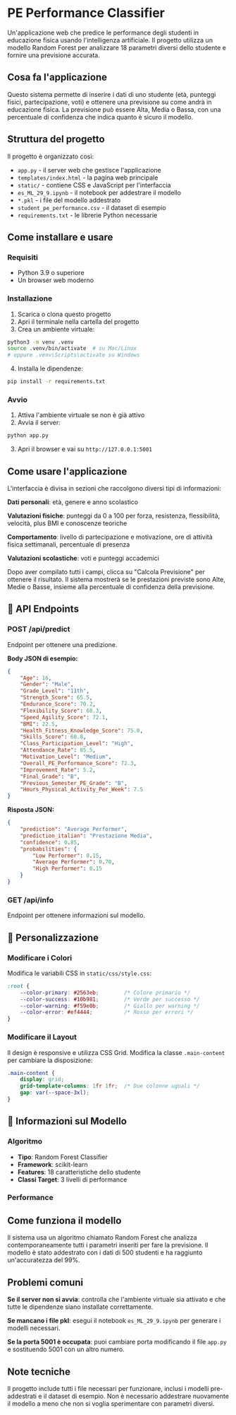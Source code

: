 # PE Performance Classifier

Un'applicazione web che predice le performance degli studenti in educazione fisica usando l'intelligenza artificiale. Il progetto utilizza un modello Random Forest per analizzare 18 parametri diversi dello studente e fornire una previsione accurata.

## Cosa fa l'applicazione

Questo sistema permette di inserire i dati di uno studente (età, punteggi fisici, partecipazione, voti) e ottenere una previsione su come andrà in educazione fisica. La previsione può essere Alta, Media o Bassa, con una percentuale di confidenza che indica quanto è sicuro il modello.

## Struttura del progetto

Il progetto è organizzato così:
- `app.py` - il server web che gestisce l'applicazione
- `templates/index.html` - la pagina web principale
- `static/` - contiene CSS e JavaScript per l'interfaccia
- `es_ML_29_9.ipynb` - il notebook per addestrare il modello
- `*.pkl` - i file del modello addestrato
- `student_pe_performance.csv` - il dataset di esempio
- `requirements.txt` - le librerie Python necessarie

## Come installare e usare

### Requisiti
- Python 3.9 o superiore
- Un browser web moderno

### Installazione

1. Scarica o clona questo progetto
2. Apri il terminale nella cartella del progetto
3. Crea un ambiente virtuale:
```bash
python3 -m venv .venv
source .venv/bin/activate  # su Mac/Linux
# oppure .venv\Scripts\activate su Windows
```

4. Installa le dipendenze:
```bash
pip install -r requirements.txt
```

### Avvio

1. Attiva l'ambiente virtuale se non è già attivo
2. Avvia il server:
```bash
python app.py
```

3. Apri il browser e vai su `http://127.0.0.1:5001`

## Come usare l'applicazione

L'interfaccia è divisa in sezioni che raccolgono diversi tipi di informazioni:

**Dati personali**: età, genere e anno scolastico

**Valutazioni fisiche**: punteggi da 0 a 100 per forza, resistenza, flessibilità, velocità, plus BMI e conoscenze teoriche

**Comportamento**: livello di partecipazione e motivazione, ore di attività fisica settimanali, percentuale di presenza

**Valutazioni scolastiche**: voti e punteggi accademici

Dopo aver compilato tutti i campi, clicca su "Calcola Previsione" per ottenere il risultato. Il sistema mostrerà se le prestazioni previste sono Alte, Medie o Basse, insieme alla percentuale di confidenza della previsione.

## 🔧 API Endpoints

### POST /api/predict

Endpoint per ottenere una predizione.

**Body JSON di esempio:**
```json
{
    "Age": 16,
    "Gender": "Male",
    "Grade_Level": "11th",
    "Strength_Score": 65.5,
    "Endurance_Score": 70.2,
    "Flexibility_Score": 68.3,
    "Speed_Agility_Score": 72.1,
    "BMI": 22.5,
    "Health_Fitness_Knowledge_Score": 75.0,
    "Skills_Score": 68.8,
    "Class_Participation_Level": "High",
    "Attendance_Rate": 85.5,
    "Motivation_Level": "Medium",
    "Overall_PE_Performance_Score": 72.3,
    "Improvement_Rate": 5.2,
    "Final_Grade": "B",
    "Previous_Semester_PE_Grade": "B",
    "Hours_Physical_Activity_Per_Week": 7.5
}
```

**Risposta JSON:**
```json
{
    "prediction": "Average Performer",
    "prediction_italian": "Prestazione Media",
    "confidence": 0.85,
    "probabilities": {
        "Low Performer": 0.15,
        "Average Performer": 0.70,
        "High Performer": 0.15
    }
}
```

### GET /api/info

Endpoint per ottenere informazioni sul modello.

## 🎨 Personalizzazione

### Modificare i Colori

Modifica le variabili CSS in `static/css/style.css`:

```css
:root {
    --color-primary: #2563eb;        /* Colore primario */
    --color-success: #10b981;        /* Verde per successo */
    --color-warning: #f59e0b;        /* Giallo per warning */
    --color-error: #ef4444;          /* Rosso per errori */
}
```

### Modificare il Layout

Il design è responsive e utilizza CSS Grid. Modifica la classe `.main-content` per cambiare la disposizione:

```css
.main-content {
    display: grid;
    grid-template-columns: 1fr 1fr;  /* Due colonne uguali */
    gap: var(--space-3xl);
}
```

## 🧠 Informazioni sul Modello

### Algoritmo
- **Tipo**: Random Forest Classifier
- **Framework**: scikit-learn
- **Features**: 18 caratteristiche dello studente
- **Classi Target**: 3 livelli di performance

### Performance
## Come funziona il modello

Il sistema usa un algoritmo chiamato Random Forest che analizza contemporaneamente tutti i parametri inseriti per fare la previsione. Il modello è stato addestrato con i dati di 500 studenti e ha raggiunto un'accuratezza del 99%.

## Problemi comuni

**Se il server non si avvia**: controlla che l'ambiente virtuale sia attivato e che tutte le dipendenze siano installate correttamente.

**Se mancano i file pkl**: esegui il notebook `es_ML_29_9.ipynb` per generare i modelli necessari.

**Se la porta 5001 è occupata**: puoi cambiare porta modificando il file `app.py` e sostituendo 5001 con un altro numero.

## Note tecniche

Il progetto include tutti i file necessari per funzionare, inclusi i modelli pre-addestrati e il dataset di esempio. Non è necessario addestrare nuovamente il modello a meno che non si voglia sperimentare con parametri diversi.